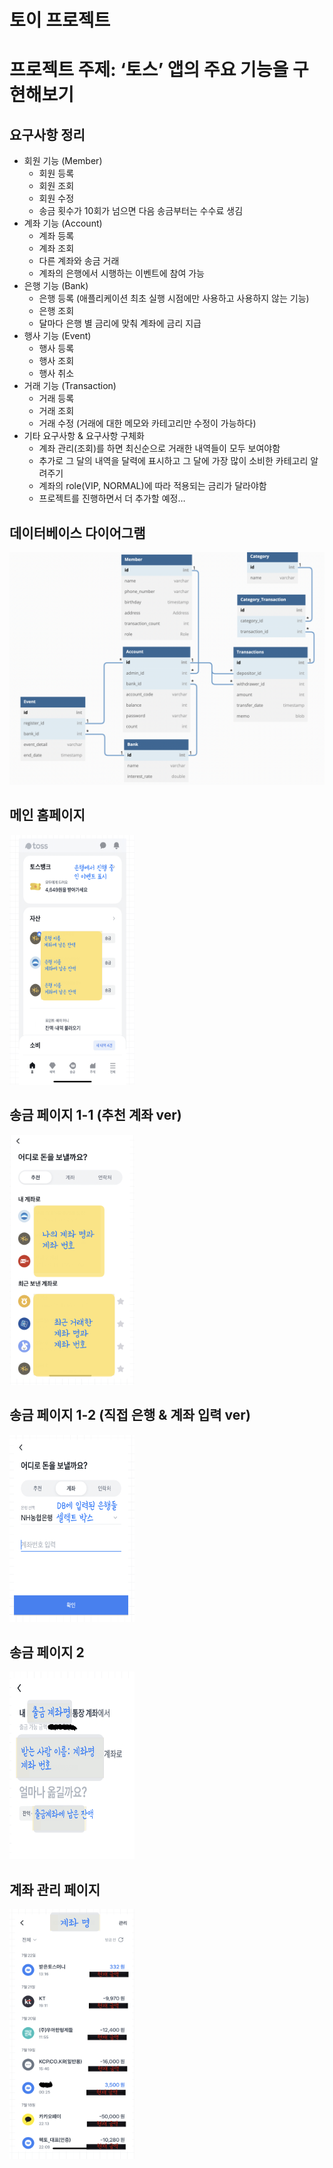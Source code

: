 # 토이 프로젝트

# 프로젝트 주제: ‘토스’ 앱의 주요 기능을 구현해보기

## 요구사항 정리

- 회원 기능 (Member)
    - 회원 등록
    - 회원 조회
    - 회원 수정
    - 송금 횟수가 10회가 넘으면 다음 송금부터는 수수료 생김
- 계좌 기능 (Account)
    - 계좌 등록
    - 계좌 조회
    - 다른 계좌와 송금 거래
    - 계좌의 은행에서 시행하는 이벤트에 참여 가능
- 은행 기능 (Bank)
    - 은행 등록 (애플리케이션 최초 실행 시점에만 사용하고 사용하지 않는 기능)
    - 은행 조회
    - 달마다 은행 별 금리에 맞춰 계좌에 금리 지급
- 행사 기능 (Event)
    - 행사 등록
    - 행사 조회
    - 행사 취소
- 거래 기능 (Transaction)
    - 거래 등록
    - 거래 조회
    - 거래 수정 (거래에 대한 메모와 카테고리만 수정이 가능하다)
- 기타 요구사항 & 요구사항 구체화
    - 계좌 관리(조회)를 하면 최신순으로 거래한 내역들이 모두 보여야함
    - 추가로 그 달의 내역을 달력에 표시하고 그 달에 가장 많이 소비한 카테고리 알려주기
    - 계좌의 role(VIP, NORMAL)에 따라 적용되는 금리가 달라야함
    - 프로젝트를 진행하면서 더 추가할 예정…

## 데이터베이스 다이어그램

![Untitled](img/Untitled5.png)

## 메인 홈페이지
<img src="img/Untitled.png" width="200" height="400"/>

## 송금 페이지 1-1 (추천 계좌 ver)
<img src="img/Untitled1.png" width="200" height="400"/>

## 송금 페이지 1-2 (직접 은행 & 계좌 입력 ver)
<img src="img/Untitled2.png" width="200" height="300"/>

## 송금 페이지 2
<img src="img/Untitled3.png" width="200" height="300"/>

## 계좌 관리 페이지
<img src="img/Untitled4.png" width="200" height="400"/>